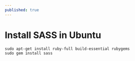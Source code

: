 ```yaml
---
published: true
---
```

# Install SASS in Ubuntu
```
sudo apt-get install ruby-full build-essential rubygems
sudo gem install sass
```
